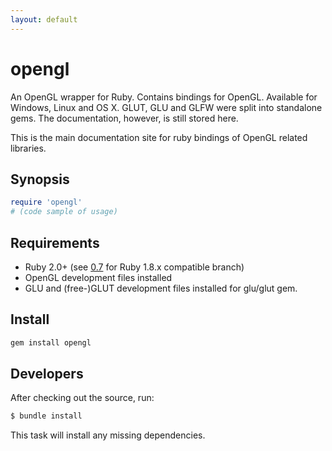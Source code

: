 ```yaml
---
layout: default
---
```


<h1 class=logo>opengl</h1>

An OpenGL wrapper for Ruby. Contains bindings for OpenGL.
Available for Windows, Linux and OS X. GLUT, GLU and GLFW were split
into standalone gems. The documentation, however, is still stored here.

This is the main documentation site for ruby bindings of OpenGL related
libraries.

## Synopsis

```ruby
require 'opengl'
# (code sample of usage)
```

## Requirements

* Ruby 2.0+ (see [0.7](https://github.com/larskanis/opengl/tree/0.7) for Ruby 1.8.x compatible branch)
* OpenGL development files installed
* GLU and (free-)GLUT development files installed for glu/glut gem.

## Install

```sh
gem install opengl
```

## Developers

After checking out the source, run:

```sh
$ bundle install
```

This task will install any missing dependencies.
